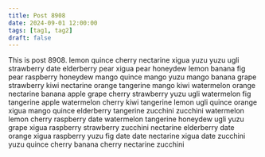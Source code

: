 ```yaml
---
title: Post 8908
date: 2024-09-01 12:00:00
tags: [tag1, tag2]
draft: false
---
```

This is post 8908.
lemon
quince
cherry
nectarine
xigua
yuzu
yuzu
ugli
strawberry
date
elderberry
pear
xigua
pear
honeydew
lemon
banana
fig
pear
raspberry
honeydew
mango
quince
mango
yuzu
mango
banana
grape
strawberry
kiwi
nectarine
orange
tangerine
mango
kiwi
watermelon
orange
nectarine
banana
apple
grape
cherry
strawberry
yuzu
ugli
watermelon
fig
tangerine
apple
watermelon
cherry
kiwi
tangerine
lemon
ugli
quince
orange
xigua
mango
quince
elderberry
tangerine
zucchini
zucchini
watermelon
lemon
cherry
raspberry
date
watermelon
tangerine
honeydew
ugli
yuzu
grape
xigua
raspberry
strawberry
zucchini
nectarine
elderberry
date
orange
xigua
raspberry
yuzu
fig
date
date
nectarine
xigua
date
zucchini
yuzu
quince
cherry
banana
cherry
nectarine
zucchini
